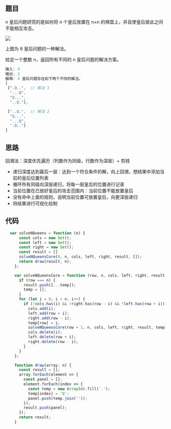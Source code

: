 ## 题目

n 皇后问题研究的是如何将 n 个皇后放置在 n×n 的棋盘上，并且使皇后彼此之间不能相互攻击。

![](https://assets.leetcode-cn.com/aliyun-lc-upload/uploads/2018/10/12/8-queens.png)

上图为 8 皇后问题的一种解法。

给定一个整数 n，返回所有不同的 n 皇后问题的解决方案。


```js
输入: 4
输出: 2
解释: 4 皇后问题存在如下两个不同的解法。
[
 [".Q..",  // 解法 1
  "...Q",
  "Q...",
  "..Q."],

 ["..Q.",  // 解法 2
  "Q...",
  "...Q",
  ".Q.."]
]
```

## 思路

回溯法：深度优先遍历（列数作为同级，行数作为深层）+ 剪枝
- 递归深度达到最后一层：达到一个符合条件的解，向上回溯，想结果中添加当前的皇后位置列表
- 循环所有同级向深层递归，将每一层皇后的位置进行记录
- 当前位置在已放好皇后的攻击范围内：当前位置不能放置皇后
- 没有命中上面的规则，说明当前位置可放置皇后，向更深层递归
- 将结果进行可视化绘制

## 代码

```js
  var solveNQueens = function (n) {
      const cols = new Set();
      const left = new Set();
      const right = new Set();
      const result = []
      solveNQueensCore(0, n, cols, left, right, result, []);
      return draw(result, n);
    };

    var solveNQueensCore = function (row, n, cols, left, right, result, temp) {
      if (row === n) {
        result.push([...temp]);
        temp = [];
      }
      for (let i = 0; i < n; i++) {
        if (!cols.has(i) && !right.has(row - i) && !left.has(row + i)) {
          cols.add(i);
          left.add(row + i);
          right.add(row - i);
          temp[row] = i;
          solveNQueensCore(row + 1, n, cols, left, right, result, temp);
          cols.delete(i);
          left.delete(row + i);
          right.delete(row - i);
        }
      }
    };

    function draw(array, n) {
      const result = [];
      array.forEach(element => {
        const panel = [];
        element.forEach(index => {
          const temp = new Array(n).fill('.');
          temp[index] = 'Q';
          panel.push(temp.join(''));
        });
        result.push(panel);
      });
      return result;
    }
```